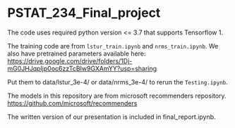 # PSTAT_234_Final_project

The code uses required python version <= 3.7 that supports Tensorflow 1.

The training code are from `lstur_train.ipynb` and `nrms_train.ipynb`. We also have pretrained parameters available here: https://drive.google.com/drive/folders/1Dj-mG0JHJqpIjp0oc6zzTcBIw9GXAmYY?usp=sharing

Put them to data/lstur_3e-4/ or data/nrms_3e-4/ to rerun the `Testing.ipynb`.


The models in this repository are from microsoft recommenders repository. https://github.com/microsoft/recommenders

The written version of our presentation is included in final_report.ipynb.

